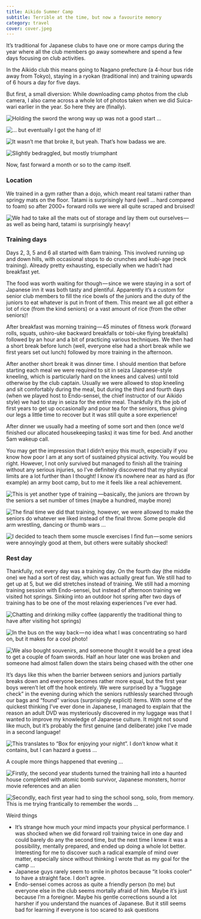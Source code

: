```yaml
---
title: Aikido Summer Camp
subtitle: Terrible at the time, but now a favourite memory
category: travel
cover: cover.jpeg
---
```


It’s traditional for Japanese clubs to have one or more camps during the year where all the club
members go away somewhere and spend a few days focusing on club activities. 

In the Aikido club this means going to Nagano prefecture (a 4-hour bus ride away from Tokyo),
staying in a ryokan (traditional inn) and training upwards of 6 hours a day for five days. 

But first, a small diversion: While downloading camp photos from the club camera, I also came across
a whole lot of photos taken when we did Suica-wari earlier in the year. So here they are (finally). 

![Holding the sword the wrong way up was not a good start …](1.jpeg)

![… but eventually I got the hang of it!](2.jpeg)

![It wasn’t me that broke it, but yeah. That’s how badass we are.](3.jpeg)

![Slightly bedraggled, but mostly triumphant](4.jpeg)

Now, fast forward a month or so to the camp itself. 

### Location

We trained in a gym rather than a dojo, which meant real tatami rather than springy mats on the
floor. Tatami is surprisingly hard (well … hard compared to foam) so after 2000+ forward rolls we
were all quite scraped and bruised! 

![We had to take all the mats out of storage and lay them out ourselves — as well as being hard, tatami is surprisingly heavy!](5.jpeg)

### Training days

Days 2, 3, 5 and 6 all started with 6am training. This involved running up and down hills, with
occasional stops to do crunches and kubi-age (neck training). Already pretty exhausting, especially
when we hadn’t had breakfast yet. 

The food was worth waiting for though — since we were staying in a sort of Japanese inn it was both
tasty and plentiful. Apparently it’s a custom for senior club members to fill the rice bowls of the
juniors and the duty of the juniors to eat whatever is put in front of them. This meant we all got
either a lot of rice (from the kind seniors) or a vast amount of rice (from the other seniors)! 

After breakfast was morning training — 45 minutes of fitness work (forward rolls, squats, ushiro-uke
backward breakfalls or tobi-uke flying breakfalls) followed by an hour and a bit of practicing
various techniques. We then had a short break before lunch (well, everyone else had a short break
while we first years set out lunch) followed by more training in the afternoon. 

After another short break it was dinner time. I should mention that before starting each meal we
were required to sit in seiza (Japanese-style kneeling, which is particularly hard on the knees and
calves) until told otherwise by the club captain. Usually we were allowed to stop kneeling and sit
comfortably during the meal, but during the third and fourth days (when we played host to
Endo-sensei, the chief instructor of our Aikido style) we had to stay in seiza for the entire meal.
Thankfully it’s the job of first years to get up occasionally and pour tea for the seniors, thus
giving our legs a little time to recover but it was still quite a sore experience! 

After dinner we usually had a meeting of some sort and then (once we’d finished our allocated
housekeeping tasks) it was time for bed. And another 5am wakeup call. 

You may get the impression that I didn’t enjoy this much, especially if you know how poor I am at
any sort of sustained physical activity. You would be right. However, I not only survived but
managed to finish all the training without any serious injuries, so I’ve definitely discovered that
my physical limits are a lot further than I thought! I know it’s nowhere near as hard as (for
example) an army boot camp, but to me it feels like a real achievement. 

![This is yet another type of training —basically, the juniors are thrown by the seniors a set number of times (maybe a hundred, maybe more)](6.jpeg)

![The final time we did that training, however, we were allowed to make the seniors do whatever we liked instead of the final throw. Some people did arm wrestling, dancing or thumb wars …](7.jpeg)

![I decided to teach them some muscle exercises I find fun — some seniors were annoyingly good at them, but others were suitably shocked!](8.jpeg)

### Rest day

Thankfully, not every day was a training day. On the fourth day (the middle one) we had a sort of
rest day, which was actually great fun. We still had to get up at 5, but we did stretches instead of
training. We still had a morning training session with Endo-sensei, but instead of afternoon
training we visited hot springs. Sinking into an outdoor hot spring after two days of training has
to be one of the most relaxing experiences I’ve ever had. 

![Chatting and drinking milky coffee (apparently the traditional thing to have after visiting hot springs)](9.jpeg)

![In the bus on the way back — no idea what I was concentrating so hard on, but it makes for a cool photo!](10.jpeg)

![We also bought souvenirs, and someone thought it would be a great idea to get a couple of foam swords. Half an hour later one was broken and someone had almost fallen down the stairs being chased with the other one](11.jpeg)

It’s days like this when the barrier between seniors and juniors partially breaks down and everyone
becomes rather more equal, but the first year boys weren’t let off the hook entirely. We were
surprised by a “luggage check” in the evening during which the seniors ruthlessly searched through
our bags and “found” various (surprisingly explicit) items. With some of the quickest thinking I’ve
ever done in Japanese, I managed to explain that the reason an adult DVD was mysteriously discovered
in my luggage was that I wanted to improve my knowledge of Japanese culture. It might not sound like
much, but it’s probably the first genuine (and deliberate) joke I’ve made in a second language! 

![This translates to “Box for enjoying your night”. I don’t know what it contains, but I can hazard a guess …](12.jpeg)

A couple more things happened that evening … 

![Firstly, the second year students turned the training hall into a haunted house completed with atomic bomb survivor, Japanese monsters, horror movie references and an alien](13.jpeg)

![Secondly, each first year had to sing the school song, solo, from memory. This is me trying frantically to remember the words …](14.jpeg)

Weird things 

- It’s strange how much your mind impacts your physical performance. I was shocked when we did forward
  roll training twice in one day and could barely do any the second time, but the next time I knew
  it was a possibility, mentally prepared, and ended up doing a whole lot better. Interesting for me
  to discover such a radical example of mind over matter, especially since without thinking I wrote
  that as my goal for the camp … 
- Japanese guys rarely seem to smile in photos because “it looks cooler” to have a straight face. I
  don’t agree. 
- Endo-sensei comes across as quite a friendly person (to me) but everyone else in the club seems
  mortally afraid of him. Maybe it’s just because I’m a foreigner. Maybe his gentle corrections
  sound a lot harsher if you understand the nuances of Japanese. But it still seems bad for learning
  if everyone is too scared to ask questions 
